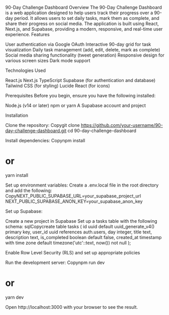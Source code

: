 90-Day Challenge Dashboard
Overview
The 90-Day Challenge Dashboard is a web application designed to help users track their progress over a 90-day period. It allows users to set daily tasks, mark them as complete, and share their progress on social media. The application is built using React, Next.js, and Supabase, providing a modern, responsive, and real-time user experience.
Features

User authentication via Google OAuth
Interactive 90-day grid for task visualization
Daily task management (add, edit, delete, mark as complete)
Social media sharing functionality (tweet generation)
Responsive design for various screen sizes
Dark mode support

Technologies Used

React.js
Next.js
TypeScript
Supabase (for authentication and database)
Tailwind CSS (for styling)
Lucide React (for icons)

Prerequisites
Before you begin, ensure you have the following installed:

Node.js (v14 or later)
npm or yarn
A Supabase account and project

Installation

Clone the repository:
Copygit clone https://github.com/your-username/90-day-challenge-dashboard.git
cd 90-day-challenge-dashboard

Install dependencies:
Copynpm install
# or
yarn install

Set up environment variables:
Create a .env.local file in the root directory and add the following:
CopyNEXT_PUBLIC_SUPABASE_URL=your_supabase_project_url
NEXT_PUBLIC_SUPABASE_ANON_KEY=your_supabase_anon_key

Set up Supabase:

Create a new project in Supabase
Set up a tasks table with the following schema:
sqlCopycreate table tasks (
  id uuid default uuid_generate_v4() primary key,
  user_id uuid references auth.users,
  day integer,
  title text,
  description text,
  is_completed boolean default false,
  created_at timestamp with time zone default timezone('utc'::text, now()) not null
);

Enable Row Level Security (RLS) and set up appropriate policies


Run the development server:
Copynpm run dev
# or
yarn dev

Open http://localhost:3000 with your browser to see the result.